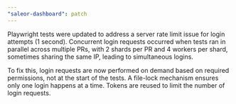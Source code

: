 ```yaml
---
"saleor-dashboard": patch
---
```


Playwright tests were updated to address a server rate limit issue for login attempts (1 second). Concurrent login requests occurred when tests ran in parallel across multiple PRs, with 2 shards per PR and 4 workers per shard, sometimes sharing the same IP, leading to simultaneous logins.

To fix this, login requests are now performed on demand based on required permissions, not at the start of the tests. A file-lock mechanism ensures only one login happens at a time. Tokens are reused to limit the number of login requests.
